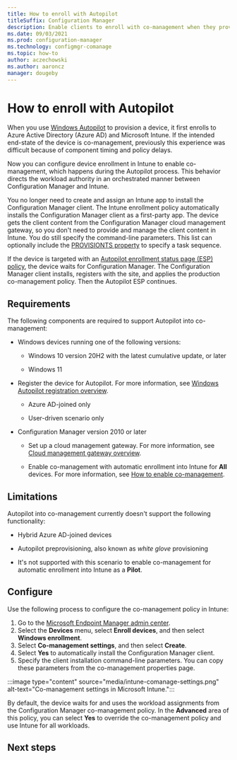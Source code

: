 ```yaml
---
title: How to enroll with Autopilot
titleSuffix: Configuration Manager
description: Enable clients to enroll with co-management when they provision with Windows Autopilot.
ms.date: 09/03/2021
ms.prod: configuration-manager
ms.technology: configmgr-comanage
ms.topic: how-to
author: aczechowski
ms.author: aaroncz
manager: dougeby
---
```


# How to enroll with Autopilot

<!-- Intune 5637106 -->

When you use [Windows Autopilot](../../autopilot/windows-autopilot.md) to provision a device, it first enrolls to Azure Active Directory (Azure AD) and Microsoft Intune. If the intended end-state of the device is co-management, previously this experience was difficult because of component timing and policy delays.

Now you can configure device enrollment in Intune to enable co-management, which happens during the Autopilot process. This behavior directs the workload authority in an orchestrated manner between Configuration Manager and Intune.

You no longer need to create and assign an Intune app to install the Configuration Manager client. The Intune enrollment policy automatically installs the Configuration Manager client as a first-party app. The device gets the client content from the Configuration Manager cloud management gateway, so you don't need to provide and manage the client content in Intune. You do still specify the command-line parameters. This list can optionally include the [PROVISIONTS property](../core/clients/deploy/about-client-installation-properties.md#provisionts) to specify a task sequence.

If the device is targeted with an [Autopilot enrollment status page (ESP) policy](../../intune/enrollment/windows-enrollment-status.md), the device waits for Configuration Manager. The Configuration Manager client installs, registers with the site, and applies the production co-management policy. Then the Autopilot ESP continues.

## Requirements

The following components are required to support Autopilot into co-management:

- Windows devices running one of the following versions:

  - Windows 10 version 20H2 with the latest cumulative update, or later

  - Windows 11

- Register the device for Autopilot. For more information, see [Windows Autopilot registration overview](../../autopilot/registration-overview.md).

  - Azure AD-joined only

  - User-driven scenario only

- Configuration Manager version 2010 or later

  - Set up a cloud management gateway. For more information, see [Cloud management gateway overview](../core/clients/manage/cmg/overview.md).

  - Enable co-management with automatic enrollment into Intune for **All** devices.<!-- or does pilot limitation refer to workloads? --> For more information, see [How to enable co-management](how-to-enable.md).

## Limitations

Autopilot into co-management currently doesn't support the following functionality:

- Hybrid Azure AD-joined devices

- Autopilot preprovisioning, also known as _white glove_ provisioning

- It's not supported with this scenario to enable co-management for automatic enrollment into Intune as a **Pilot**.<!-- or does pilot limitation refer to workloads? -->

## Configure

Use the following process to configure the co-management policy in Intune:

1. Go to the [Microsoft Endpoint Manager admin center](https://endpoint.microsoft.com/).
1. Select the **Devices** menu, select **Enroll devices**, and then select **Windows enrollment**.
1. Select **Co-management settings**, and then select **Create**.
1. Select **Yes** to automatically install the Configuration Manager client.
1. Specify the client installation command-line parameters. You can copy these parameters from the co-management properties page.

:::image type="content" source="media/intune-comanage-settings.png" alt-text="Co-management settings in Microsoft Intune.":::

<!-- what are specific next steps? save, assign -->

By default, the device waits for and uses the workload assignments from the Configuration Manager co-management policy. In the **Advanced** area of this policy, you can select **Yes** to override the co-management policy and use Intune for all workloads.<!-- why? -->

## Next steps

<!-- what's bigger next step(s)? -->
